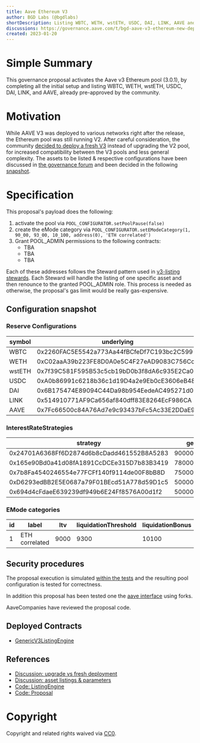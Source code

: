 ```yaml
---
title: Aave Ethereum V3
author: BGD Labs (@bgdlabs)
shortDescription: Listing WBTC, WETH, wstETH, USDC, DAI, LINK, AAVE and activating Ethereum V3 Pool
discussions: https://governance.aave.com/t/bgd-aave-v3-ethereum-new-deployment-vs-aave-v2-upgrade/9990/16
created: 2023-01-20
---
```


# Simple Summary

This governance proposal activates the Aave v3 Ethereum pool (3.0.1), by completing all the initial setup and listing WBTC, WETH, wstETH, USDC, DAI, LINK, and AAVE, already pre-approved by the community.

# Motivation

While AAVE V3 was deployed to various networks right after the release, the Ethereum pool was still running V2.
After careful consideration, the community [decided to deploy a fresh V3](https://snapshot.org/#/aave.eth/proposal/0x584eb4e0f79e1d9dcdd99b3a0c831bfc3c654af3f8f619d5f68eae23cd9cb149) instead of upgrading the V2 pool, for increased compatibility between the V3 pools and less general complexity.
The assets to be listed & respective configurations have been discussed in [the governance forum](https://governance.aave.com/t/arc-aave-v3-ethereum-deployment-assets-and-configurations/10238) and been decided in the following [snapshot](https://snapshot.org/#/aave.eth/proposal/0xc31254fac1369090cea7c0105cbc6381b72189c038391996f855708ff2e0c02e).

# Specification

This proposal's payload does the following:

1. activate the pool via `POOL_CONFIGURATOR.setPoolPause(false)`
2. create the eMode category via `POOL_CONFIGURATOR.setEModeCategory(1, 90_00, 93_00, 10_100, address(0), 'ETH correlated')`
3. Grant POOL_ADMIN permissions to the following contracts:
   - TBA
   - TBA
   - TBA

Each of these addresses follows the Steward pattern used in [v3-listing stewards](https://github.com/bgd-labs/aave-v3-listing-stewards/blob/feat/v3-ethereum-tests/src/contracts/common/StewardBase.sol#L8). Each Steward will handle the listing of one specific asset and then renounce to the granted POOL_ADMIN role. This process is needed as otherwise, the proposal's gas limit would be really gas-expensive.

## Configuration snapshot

### Reserve Configurations

| symbol | underlying                                 | aToken                                     | stableDebtToken                            | variableDebtToken                          | decimals | ltv  | liquidationThreshold | liquidationBonus | liquidationProtocolFee | reserveFactor | usageAsCollateralEnabled | borrowingEnabled | stableBorrowRateEnabled | supplyCap  | borrowCap  | debtCeiling | eModeCategory | interestRateStrategy                       | isActive | isFrozen | isSiloed | isBorrowableInIsolation | isFlashloanable |
| ------ | ------------------------------------------ | ------------------------------------------ | ------------------------------------------ | ------------------------------------------ | -------- | ---- | -------------------- | ---------------- | ---------------------- | ------------- | ------------------------ | ---------------- | ----------------------- | ---------- | ---------- | ----------- | ------------- | ------------------------------------------ | -------- | -------- | -------- | ----------------------- | --------------- |
| WBTC   | 0x2260FAC5E5542a773Aa44fBCfeDf7C193bc2C599 | 0x4d5F47FA6A74757f35C14fD3a6Ef8E3C9BC514E8 | 0x102633152313C81cD80419b6EcF66d14Ad68949A | 0xeA51d7853EEFb32b6ee06b1C12E6dcCA88Be0fFE | 8        | 7000 | 7500                 | 10625            | 1000                   | 2000          | true                     | true             | false                   | 43000      | 28000      | 0           | 0             | 0x24701A6368Ff6D2874d6b8cDadd461552B8A5283 | true     | false    | false    | false                   | true            |
| WETH   | 0xC02aaA39b223FE8D0A0e5C4F27eAD9083C756Cc2 | 0x0B925eD163218f6662a35e0f0371Ac234f9E9371 | 0x39739943199c0fBFe9E5f1B5B160cd73a64CB85D | 0xC96113eED8cAB59cD8A66813bCB0cEb29F06D2e4 | 18       | 8000 | 8250                 | 10500            | 1000                   | 1500          | true                     | true             | false                   | 1800000    | 1400000    | 0           | 1             | 0x165e90Bd0a41d08fA1891CcDCEe315D7b83B3419 | true     | false    | false    | false                   | true            |
| wstETH | 0x7f39C581F595B53c5cb19bD0b3f8dA6c935E2Ca0 | 0x5Ee5bf7ae06D1Be5997A1A72006FE6C607eC6DE8 | 0xA1773F1ccF6DB192Ad8FE826D15fe1d328B03284 | 0x40aAbEf1aa8f0eEc637E0E7d92fbfFB2F26A8b7B | 18       | 6850 | 7950                 | 10700            | 1000                   | 1500          | true                     | true             | false                   | 200000     | 3000       | 0           | 1             | 0x7b8Fa4540246554e77FCFf140f9114de00F8bB8D | true     | false    | false    | false                   | true            |
| USDC   | 0xA0b86991c6218b36c1d19D4a2e9Eb0cE3606eB48 | 0x98C23E9d8f34FEFb1B7BD6a91B7FF122F4e16F5c | 0xB0fe3D292f4bd50De902Ba5bDF120Ad66E9d7a39 | 0x72E95b8931767C79bA4EeE721354d6E99a61D004 | 6        | 7400 | 7600                 | 10450            | 2000                   | 1000          | true                     | true             | false                   | 1760000000 | 1580000000 | 0           | 0             | 0xD6293edBB2E5E0687a79F01BEcd51A778d59D1c5 | true     | false    | false    | false                   | true            |
| DAI    | 0x6B175474E89094C44Da98b954EedeAC495271d0F | 0x018008bfb33d285247A21d44E50697654f754e63 | 0x413AdaC9E2Ef8683ADf5DDAEce8f19613d60D1bb | 0xcF8d0c70c850859266f5C338b38F9D663181C314 | 18       | 6400 | 7700                 | 10400            | 2000                   | 1000          | true                     | true             | false                   | 338000000  | 271000000  | 0           | 0             | 0x694d4cFdaeE639239df949b6E24Ff8576A00d1f2 | true     | false    | false    | false                   | true            |
| LINK   | 0x514910771AF9Ca656af840dff83E8264EcF986CA | 0x5E8C8A7243651DB1384C0dDfDbE39761E8e7E51a | 0x63B1129ca97D2b9F97f45670787Ac12a9dF1110a | 0x4228F8895C7dDA20227F6a5c6751b8Ebf19a6ba8 | 18       | 5000 | 6500                 | 10750            | 1000                   | 2000          | true                     | true             | false                   | 24000000   | 13000000   | 0           | 0             | 0x24701A6368Ff6D2874d6b8cDadd461552B8A5283 | true     | false    | false    | false                   | true            |
| AAVE   | 0x7Fc66500c84A76Ad7e9c93437bFc5Ac33E2DDaE9 | 0xA700b4eB416Be35b2911fd5Dee80678ff64fF6C9 | 0x268497bF083388B1504270d0E717222d3A87D6F2 | 0xBae535520Abd9f8C85E58929e0006A2c8B372F74 | 18       | 6000 | 7000                 | 10750            | 1000                   | 0             | true                     | false            | false                   | 1850000    | 0          | 0           | 0             | 0x24701A6368Ff6D2874d6b8cDadd461552B8A5283 | true     | false    | false    | false                   | false           |

### InterestRateStrategies

| strategy                                   | getBaseStableBorrowRate    | getStableRateSlope1        | getStableRateSlope2          | optimalStableToTotal        | maxStabletoTotalExcess      | getBaseVariableBorrowRate  | getVariableRateSlope1      | getVariableRateSlope2        | optimalUsageRatio           | maxExcessUsageRatio         |
| ------------------------------------------ | -------------------------- | -------------------------- | ---------------------------- | --------------------------- | --------------------------- | -------------------------- | -------------------------- | ---------------------------- | --------------------------- | --------------------------- |
| 0x24701A6368Ff6D2874d6b8cDadd461552B8A5283 | 90000000000000000000000000 | 70000000000000000000000000 | 3000000000000000000000000000 | 200000000000000000000000000 | 800000000000000000000000000 | 0                          | 70000000000000000000000000 | 3000000000000000000000000000 | 450000000000000000000000000 | 550000000000000000000000000 |
| 0x165e90Bd0a41d08fA1891CcDCEe315D7b83B3419 | 78000000000000000000000000 | 40000000000000000000000000 | 800000000000000000000000000  | 200000000000000000000000000 | 800000000000000000000000000 | 10000000000000000000000000 | 48000000000000000000000000 | 800000000000000000000000000  | 800000000000000000000000000 | 200000000000000000000000000 |
| 0x7b8Fa4540246554e77FCFf140f9114de00F8bB8D | 75000000000000000000000000 | 40000000000000000000000000 | 800000000000000000000000000  | 200000000000000000000000000 | 800000000000000000000000000 | 2500000000000000000000000  | 45000000000000000000000000 | 800000000000000000000000000  | 450000000000000000000000000 | 550000000000000000000000000 |
| 0xD6293edBB2E5E0687a79F01BEcd51A778d59D1c5 | 50000000000000000000000000 | 5000000000000000000000000  | 600000000000000000000000000  | 200000000000000000000000000 | 800000000000000000000000000 | 0                          | 40000000000000000000000000 | 600000000000000000000000000  | 900000000000000000000000000 | 100000000000000000000000000 |
| 0x694d4cFdaeE639239df949b6E24Ff8576A00d1f2 | 50000000000000000000000000 | 5000000000000000000000000  | 750000000000000000000000000  | 200000000000000000000000000 | 800000000000000000000000000 | 0                          | 40000000000000000000000000 | 750000000000000000000000000  | 800000000000000000000000000 | 200000000000000000000000000 |

### EMode categories

| id  | label          | ltv  | liquidationThreshold | liquidationBonus | priceSource                                |
| --- | -------------- | ---- | -------------------- | ---------------- | ------------------------------------------ |
| 1   | ETH correlated | 9000 | 9300                 | 10100            | 0x0000000000000000000000000000000000000000 |

## Security procedures

<!-- TODO: replace with repo link when pr is merged -->

The proposal execution is simulated [within the tests](https://github.com/bgd-labs/aave-v3-ethereum-proposal/blob/c2b41bad8c658fbcfcfc17eafa0adcfa9590ab2b/tests/AaveV3EthereumActivation.t.sol) and the resulting pool configuration is tested for correctness.

In addition this proposal has been tested one the [aave interface](https://github.com/aave/interface) using forks.

AaveCompanies have reviewed the proposal code.

## Deployed Contracts

- [GenericV3ListingEngine](https://etherscan.io/address/0xC51e6E38d406F98049622Ca54a6096a23826B426#code)

## References

- [Discussion: upgrade vs fresh deployment](https://governance.aave.com/t/bgd-aave-v3-ethereum-new-deployment-vs-aave-v2-upgrade/9990)
- [Discussion: asset listings & parameters](https://governance.aave.com/t/arc-aave-v3-ethereum-deployment-assets-and-configurations/10238)
- [Code: ListingEngine](https://github.com/bgd-labs/aave-helpers/tree/master/src/v3-listing-engine)
- [Code: Proposal](https://github.com/bgd-labs/aave-v3-ethereum-proposal)

# Copyright

Copyright and related rights waived via [CC0](https://creativecommons.org/publicdomain/zero/1.0/).
